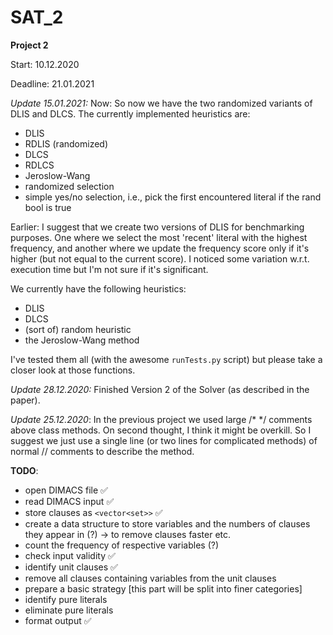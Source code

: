 # SAT_2

**Project 2**

Start: 10.12.2020

Deadline: 21.01.2021

*Update 15.01.2021:*
Now:
So now we have the two randomized variants of DLIS and DLCS. The currently implemented heuristics are:
- DLIS
- RDLIS (randomized)
- DLCS
- RDLCS
- Jeroslow-Wang
- randomized selection
- simple yes/no selection, i.e., pick the first encountered literal if the rand bool is true

Earlier:
I suggest that we create two versions of DLIS for benchmarking purposes. One where we select the most 'recent' literal with the highest frequency, and another where we update the frequency score only if it's higher (but not equal to the current score). I noticed some variation w.r.t. execution time but I'm not sure if it's significant.

We currently have the following heuristics:
- DLIS
- DLCS
- (sort of) random heuristic
- the Jeroslow-Wang method

I've tested them all (with the awesome `runTests.py` script) but please take a closer look at those functions.

*Update 28.12.2020:*
Finished Version 2 of the Solver (as described in the paper).

*Update 25.12.2020*:
In the previous project we used large /* */ comments above class methods.
On second thought, I think it might be overkill. So I suggest we just use
a single line (or two lines for complicated methods) of normal // comments
to describe the method.

**TODO**:

- open DIMACS file :white_check_mark:
- read DIMACS input :white_check_mark:
- store clauses as `<vector<set>>` :white_check_mark:
- create a data structure to store variables and the numbers of clauses they appear in (?) -> to remove clauses faster etc.
- count the frequency of respective variables (?)
- check input validity :white_check_mark:
- identify unit clauses :white_check_mark:
- remove all clauses containing variables from the unit clauses
- prepare a basic strategy [this part will be split into finer categories]
- identify pure literals
- eliminate pure literals
- format output :white_check_mark:
